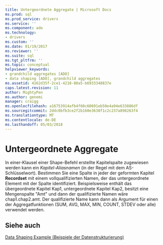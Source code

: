 ```yaml
---
title: Untergeordnete Aggregate | Microsoft Docs
ms.prod: sql
ms.prod_service: drivers
ms.service: ''
ms.component: ado
ms.technology:
- drivers
ms.custom: ''
ms.date: 01/19/2017
ms.reviewer: ''
ms.suite: sql
ms.tgt_pltfrm: ''
ms.topic: conceptual
helpviewer_keywords:
- grandchild aggregates [ADO]
- data shaping [ADO], grandchild aggregates
ms.assetid: 4162d35f-2ce1-4218-80a5-b6933348837e
caps.latest.revision: 11
author: MightyPen
ms.author: genemi
manager: craigg
ms.openlocfilehash: a16753914afb4f60c60691eb50e4a94e633886df
ms.sourcegitcommit: 2ddc0bfb3ce2f2b160e3638f1c2c237a898263f4
ms.translationtype: MT
ms.contentlocale: de-DE
ms.lasthandoff: 05/03/2018
---
```

# <a name="grandchild-aggregates"></a>Untergeordnete Aggregate
In einer-Klausel einer Shape-Befehl erstellte Kapitelspalte zugewiesen werden kann ein *Kapitel-Aliasnamen* (in der Regel mit dem AS-Schlüsselwort). Bestimmen Sie eine Spalte in jeder der geformten Kapitel **Recordset** mit einem vollqualifizierten Namen, der das untergeordnete Element mit der Spalte identifiziert. Beispielsweise enthält das übergeordnete Kapitel Kap1, untergeordnete Kapitel Kap2, besitzt eine Mengenspalte "Amt" und dann der qualifizierte Namen wäre chap1.chap2.amt. Der qualifizierte Name kann dann als Argument für einen der Aggregatfunktionen (SUM, AVG, MAX, MIN, COUNT, STDEV oder alle) verwendet werden.  
  
## <a name="see-also"></a>Siehe auch  
 [Data Shaping Example (Beispiele der Datenstrukturierung)](../../../ado/guide/data/data-shaping-example.md)
